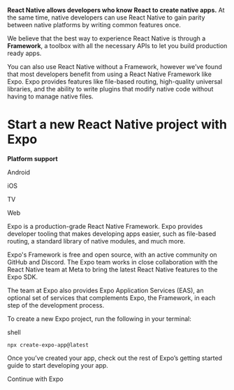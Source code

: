 **React Native allows developers who know React to create native apps.** At the same time, native developers can use React Native to gain parity between native platforms by writing common features once.

We believe that the best way to experience React Native is through a **Framework**, a toolbox with all the necessary APIs to let you build production ready apps.

You can also use React Native without a Framework, however we’ve found that most developers benefit from using a React Native Framework like Expo. Expo provides features like file-based routing, high-quality universal libraries, and the ability to write plugins that modify native code without having to manage native files.

# Start a new React Native project with Expo

**Platform support**

Android

iOS

TV

Web

Expo is a production-grade React Native Framework. Expo provides developer tooling that makes developing apps easier, such as file-based routing, a standard library of native modules, and much more.

Expo's Framework is free and open source, with an active community on GitHub and Discord. The Expo team works in close collaboration with the React Native team at Meta to bring the latest React Native features to the Expo SDK.

The team at Expo also provides Expo Application Services (EAS), an optional set of services that complements Expo, the Framework, in each step of the development process.

To create a new Expo project, run the following in your terminal:

shell

```
npx create-expo-app@latest
```

Once you’ve created your app, check out the rest of Expo’s getting started guide to start developing your app.

Continue with Expo
